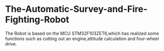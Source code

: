 # The-Automatic-Survey-and-Fire-Fighting-Robot
The Robot is based on the MCU STM32F103ZET6,which has realized some functions such as cutting out an engine,attitude calculation and four-wheel drive.
